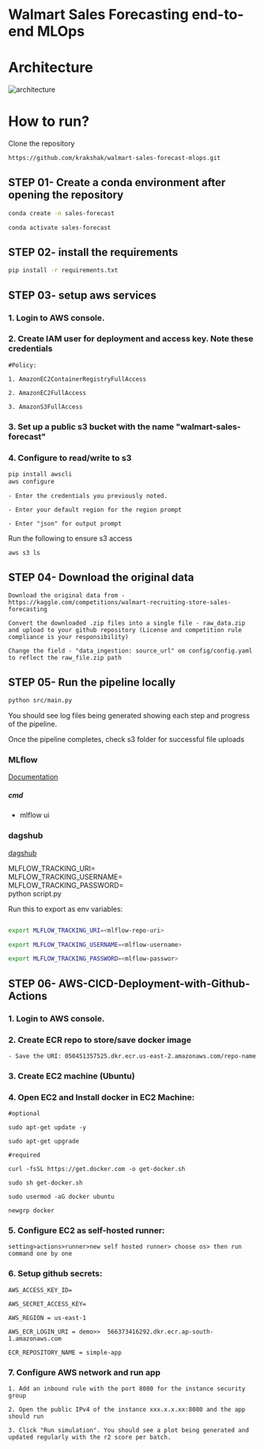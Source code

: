 # Walmart Sales Forecasting end-to-end MLOps

# Architecture
![architecture](https://github.com/user-attachments/assets/8d0c8002-d300-448a-8084-7953f4c8ccde)

# How to run?

Clone the repository

```bash
https://github.com/krakshak/walmart-sales-forecast-mlops.git
```
## STEP 01- Create a conda environment after opening the repository

```bash
conda create -n sales-forecast
```

```bash
conda activate sales-forecast
```


## STEP 02- install the requirements
```bash
pip install -r requirements.txt
```


## STEP 03- setup aws services

### 1. Login to AWS console.

### 2. Create IAM user for deployment and access key. Note these credentials 

	#Policy:

	1. AmazonEC2ContainerRegistryFullAccess

	2. AmazonEC2FullAccess

	3. AmazonS3FullAccess

### 3. Set up a public s3 bucket with the name "walmart-sales-forecast"

### 4. Configure to read/write to s3
```bash
pip install awscli
aws configure
```

	- Enter the credentials you previously noted.

	- Enter your default region for the region prompt

	- Enter "json" for output prompt

Run the following to ensure s3 access
```bash
aws s3 ls
```

## STEP 04- Download the original data
	Download the original data from - https://kaggle.com/competitions/walmart-recruiting-store-sales-forecasting

	Convert the downloaded .zip files into a single file - raw_data.zip and upload to your github repository (License and competition rule compliance is your responsibility)

	Change the field - "data_ingestion: source_url" om config/config.yaml to reflect the raw_file.zip path


## STEP 05- Run the pipeline locally
```bash
python src/main.py
```

You should see log files being generated showing each step and progress of the pipeline. 

Once the pipeline completes, check s3 folder for successful file uploads



### MLflow

[Documentation](https://mlflow.org/docs/latest/index.html)


##### cmd
- mlflow ui

### dagshub
[dagshub](https://dagshub.com/)

MLFLOW_TRACKING_URI= <mlflow-repo-uri> \
MLFLOW_TRACKING_USERNAME= <mlflow-username> \
MLFLOW_TRACKING_PASSWORD= <mlflow-passwor> \
python script.py

Run this to export as env variables:

```bash

export MLFLOW_TRACKING_URI=<mlflow-repo-uri>

export MLFLOW_TRACKING_USERNAME=<mlflow-username>

export MLFLOW_TRACKING_PASSWORD=<mlflow-passwor>

```



## STEP 06- AWS-CICD-Deployment-with-Github-Actions

### 1. Login to AWS console.

	
### 2. Create ECR repo to store/save docker image
    - Save the URI: 050451357525.dkr.ecr.us-east-2.amazonaws.com/repo-name

	
### 3. Create EC2 machine (Ubuntu) 

### 4. Open EC2 and Install docker in EC2 Machine:
	

	#optional

	sudo apt-get update -y

	sudo apt-get upgrade
	
	#required

	curl -fsSL https://get.docker.com -o get-docker.sh

	sudo sh get-docker.sh

	sudo usermod -aG docker ubuntu

	newgrp docker
	
### 5. Configure EC2 as self-hosted runner:
    setting>actions>runner>new self hosted runner> choose os> then run command one by one


### 6. Setup github secrets:

    AWS_ACCESS_KEY_ID=

    AWS_SECRET_ACCESS_KEY=

    AWS_REGION = us-east-1

    AWS_ECR_LOGIN_URI = demo>>  566373416292.dkr.ecr.ap-south-1.amazonaws.com

    ECR_REPOSITORY_NAME = simple-app

### 7. Configure AWS network and run app

	1. Add an inbound rule with the port 8080 for the instance security group

	2. Open the public IPv4 of the instance xxx.x.x.xx:8080 and the app should run

	3. Click "Run simulation". You should see a plot being generated and updated regularly with the r2 score per batch.
